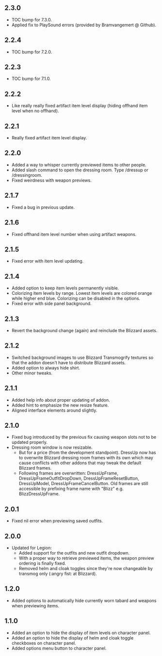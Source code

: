 ## 2.3.0
* TOC bump for 7.3.0.
* Applied fix to PlaySound errors (provided by Bramvangemert @ Github).

## 2.2.4
* TOC bump for 7.2.0.

## 2.2.3
* TOC bump for 7.1.0.

## 2.2.2
* Like really really fixed artifact item level display (hiding offhand item level when no offhand).

## 2.2.1
* Really fixed artifact item level display.

## 2.2.0
* Added a way to whisper currently previewed items to other people.
* Added slash command to open the dressing room. Type /dressup or /dressingroom.
* Fixed weirdness with weapon previews.

## 2.1.7
* Fixed a bug in previous update.

## 2.1.6
* Fixed offhand item level number when using artifact weapons.

## 2.1.5
* Fixed error with item level updating.

## 2.1.4
* Added option to keep item levels permanently visible.
* Colorizing item levels by range. Lowest item levels are colored orange while higher end blue. Colorizing can be disabled in the options.
* Fixed error with side panel background.

## 2.1.3
* Revert the background change (again) and reinclude the Blizzard assets.

## 2.1.2
* Switched background images to use Blizzard Transmogrify textures so that the addon doesn't have to distribute Blizzard assets.
* Added option to always hide shirt.
* Other minor tweaks.

## 2.1.1
* Added help info about proper updating of addon.
* Added hint to emphasize the new resize feature.
* Aligned interface elements around slightly.

## 2.1.0
* Fixed bug introduced by the previous fix causing weapon slots not to be updated properly.
* Dressing room window is now resizable.
	* But for a price (from the development standpoint). DressUp now has to overwrite Blizzard dressing room frames with its own which may cause conflicts with other addons that may tweak the default Blizzard frames.
	* Following frames are overwritten: DressUpFrame, DressUpFrameOutfitDropDown, DressUpFrameResetButton, DressUpModel, DressUpFrameCancelButton. Old frames are still accessible by prefixing frame name with "Blizz" e.g. BlizzDressUpFrame.

## 2.0.1
* Fixed nil error when previewing saved outfits.

## 2.0.0
* Updated for Legion:
  * Added support for the outfits and new outfit dropdown.
  * With a proper way to retrieve previewed items, the weapon preview ordering is finally fixed.
  * Removed helm and cloak toggles since they're now changeable by transmog only (:angry fist: at Blizzard).

## 1.2.0
* Added options to automatically hide currently worn tabard and weapons when previewing items.

## 1.1.0
* Added an option to hide the display of item levels on character panel.
* Added an option to hide the display of helm and cloak toggle checkboxes on character panel.
* Added options menu button to character panel.
